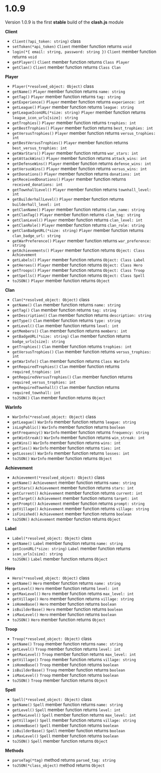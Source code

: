 # 1.0.9

Version 1.0.9 is the first **stable** build of the **clash.js** module

**Client**

- `Client(?api_token: string)` class
- `setToken(*api_token)` `Client` member function returns `void`
- `login(*{ email: string, password: string })` `Client` member function returns `void`
- `getPlayer()` `Client` member function returns `Class Player`
- `getClan()` `Client` member function returns `Class Clan`

**Player**

- `Player(*resolved_object: Object)` class
- `getName()` `Player` member function returns `name: string`
- `getTag()` `Player` member function returns `tag: string`
- `getExperience()` `Player` member function returns `experience: int`
- `getLeague()` `Player` member function returns `league: string`
- `getLeagueIconURL(*size: string)` `Player` member function returns `league_icon_urls[size]: string`
- `getTrophies()` `Player` member function returns `trophies: int`
- `getBestTrophies()` `Player` member fuction returns `best_trophies: int`
- `getVersusTrophies()` `Player` member function returns `versus_trophies: int`
- `getBestVersusTrophies()` `Player` member function returns `best_versus_trophies: int`
- `getWarStars()` `Player` member function returns `war_stars: int`
- `getAttackWins()` `Player` member function returns `attack_wins: int`
- `getDefenseWins()` `Player` member function returns `defense_wins: int`
- `getVersusWins()` `Player` member function returns `versus_wins: int`
- `getDonations()` `Player` member function returns `donations: int`
- `getReceivedDonations()` `Player` member function returns `received_donations: int`
- `getTownhallLevel()` `Player` member function returns `townhall_level: int`
- `getBuilderhallLevel()` `Player` member function returns `builderhall_level: int`
- `getClanName()` `Player` member function returns `clan_name: string`
- `getClanTag()` `Player` member function returns `clan_tag: string`
- `getClanLevel()` `Player` member function returns `clan_level: int`
- `getClanRole()` `Player` member function returns `clan_role: string`
- `getClanBadgeURL(*size: string)` `Player` member function returns `clan_badge_url: string`
- `getWarPreference()` `Player` member function returns `war_preference: string`
- `getAchievements()` `Player` member function returns `Object: Class Achievement`
- `getLabels()` `Player` member function returns `Object: Class Label`
- `getHeroes()` `Player` member function returns `Object: Class Hero`
- `getTroops()` `Player` member function returns `Object: Class Troop`
- `getSpells()` `Player` member function returns `Object: Class Spell`
- `toJSON()` `Player` member function returns `Object`

**Clan**

- `Clan(*resolved_object: Object)` class
- `getName()` `Clan` member function returns `name: string`
- `getTag()` `Clan` member function returns `tag: string`
- `getDescription()` `Clan` member function returns `description: string`
- `getType()` `Clan` member function returns `type: string`
- `getLevel()` `Clan` member function returns `level: int`
- `getMembers()` `Clan` member function returns `members: int`
- `getBadgeURL(*size: string)` `Clan` member function returns `badge_urls[size]: string`
- `getTrophies()` `Clan` member function returns `trophies: int`
- `getVersusTrophies()` `Clan` member function returns `versus_trophies: int`
- `getWarInfo()` `Clan` member function returns `Class WarInfo`
- `getRequiredTrophies()` `Clan` member function returns `required_trophies: int`
- `getRequiredVersusTrophies()` `Clan` member function returns `required_versus_trophies: int`
- `getRequiredTownhall()` `Clan` member function returns `required_townhall: int`
- `toJSON()` `Clan` member function returns `Object`

**WarInfo**

- `WarInfo(*resolved_object: Object)` class
- `getLeague()` `WarInfo` member function returns `league: string`
- `isLogPublic()` `WarInfo` member function returns `boolean`
- `getFrequency()` `WarInfo` member function returns `frequency: string`
- `getWinStreak()` `WarInfo` member function returns `win_streak: int`
- `getWins()` `WarInfo` member function returns `wins: int`
- `getTies()` `WarInfo` member function returns `ties: int`
- `getLosses()` `WarInfo` member function returns `losses: int`
- `toJSON()` `WarInfo` member function returns `Object`

**Achievement**

- `Achievement(*resolved_object: Object)` class
- `getName()` `Achievement` member function returns `name: string`
- `getStars()` `Achievement` member function returns `stars: int`
- `getCurrent()` `Achievement` member function returns `current: int`
- `getTarget()` `Achievement` member function returns `target: int`
- `getPrompt()` `Achievement` member function returns `prompt: string`
- `getVillage()` `Achievement` member function returns `village: string`
- `isFinished()` `Achievement` member function returns `boolean`
- `toJSON()` `Achievement` member function returns `Object`

**Label**

- `Label(*resolved_object: Object)` class
- `getName()` `Label` member function returns `name: string`
- `getIconURL(*size: string)` `Label` member function returns `icon_urls[size]: string`
- `toJSON()` `Label` member function returns `Object`

**Hero**

- `Hero(*resolved_object: Object)` class
- `getName()` `Hero` member function returns `name: string`
- `getLevel()` `Hero` member function returns `level: int`
- `getMaxLevel()` `Hero` member function returns `max_level: int`
- `getVillage()` `Hero` member function returns `village: string`
- `isHomeBase()` `Hero` member function returns `boolean`
- `isBuilderBase()` `Hero` member function returns `boolean`
- `isMaxLevel()` `Hero` member function returns `boolean`
- `toJSON()` `Hero` member function returns `Object`

**Troop**

- `Troop(*resolved_object: Object)` class
- `getName()` `Troop` member function returns `name: string`
- `getLevel()` `Troop` member function returns `level: int`
- `getMaxLevel()` `Troop` member function returns `max_level: int`
- `getVillage()` `Troop` member function returns `village: string`
- `isHomeBase()` `Troop` member function returns `boolean`
- `isBuilderBase()` `Troop` member function returns `boolean`
- `isMaxLevel()` `Troop` member function returns `boolean`
- `toJSON()` `Troop` member function returns `Object`

**Spell**

- `Spell(*resolved_object: Object)` class
- `getName()` `Spell` member function returns `name: string`
- `getLevel()` `Spell` member function returns `level: int`
- `getMaxLevel()` `Spell` member function returns `max_level: int`
- `getVillage()` `Spell` member function returns `village: string`
- `isHomeBase()` `Spell` member function returns `boolean`
- `isBuilderBase()` `Spell` member function returns `boolean`
- `isMaxLevel()` `Spell` member function returns `boolean`
- `toJSON()` `Spell` member function returns `Object`

**Methods**

- `parseTag(*tag)` method returns `parsed_tag: string`
- `toJSON(*class_object)` method returns `Object`
